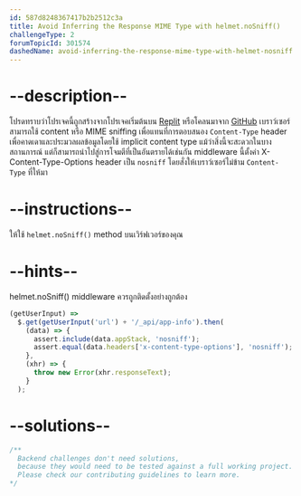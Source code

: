 ```yaml
---
id: 587d8248367417b2b2512c3a
title: Avoid Inferring the Response MIME Type with helmet.noSniff()
challengeType: 2
forumTopicId: 301574
dashedName: avoid-inferring-the-response-mime-type-with-helmet-nosniff
---
```


# --description--

โปรดทราบว่าโปรเจคนี้ถูกสร้างจากโปรเจคเริ่มต้นบน [Replit](https://replit.com/github/freeCodeCamp/boilerplate-infosec) หรือโคลนมาจาก [GitHub](https://github.com/freeCodeCamp/boilerplate-infosec/) เบราว์เซอร์สามารถใช้ content หรือ MIME sniffing เพื่อแทนที่การตอบสนอง `Content-Type` header เพื่อคาดเดาและประมวลผลข้อมูลโดยใช้ implicit content type แม้ว่าสิ่งนี้จะสะดวกในบางสถานการณ์ แต่ก็สามารถนำไปสู่การโจมตีที่เป็นอันตรายได้เช่นกัน middleware นี้ตั้งค่า X-Content-Type-Options header เป็น `nosniff` โดยสั่งให้เบราว์เซอร์ไม่ข้าม `Content-Type` ที่ให้มา

# --instructions--

ให้ใช้ `helmet.noSniff()` method บนเวิร์ฟเวอร์ของคุณ

# --hints--

helmet.noSniff() middleware ควรถูกติดตั้งอย่างถูกต้อง

```js
(getUserInput) =>
  $.get(getUserInput('url') + '/_api/app-info').then(
    (data) => {
      assert.include(data.appStack, 'nosniff');
      assert.equal(data.headers['x-content-type-options'], 'nosniff');
    },
    (xhr) => {
      throw new Error(xhr.responseText);
    }
  );
```

# --solutions--

```js
/**
  Backend challenges don't need solutions, 
  because they would need to be tested against a full working project. 
  Please check our contributing guidelines to learn more.
*/
```
